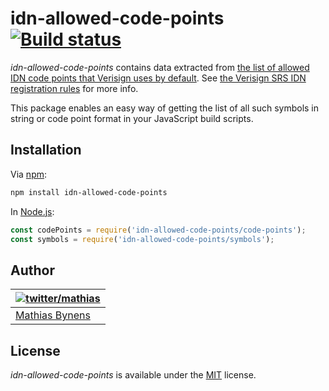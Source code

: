 # idn-allowed-code-points [![Build status](https://travis-ci.org/mathiasbynens/idn-allowed-code-points.svg?branch=master)](https://travis-ci.org/mathiasbynens/idn-allowed-code-points)

_idn-allowed-code-points_ contains data extracted from [the list of allowed IDN code points that Verisign uses by default](https://www.verisign.com/assets/allowedcode/idn-allowed-code-points.html). See [the Verisign SRS IDN registration rules](https://www.verisign.com/en_US/channel-resources/domain-registry-products/idn/idn-policy/registration-rules/index.xhtml) for more info.

This package enables an easy way of getting the list of all such symbols in string or code point format in your JavaScript build scripts.

## Installation

Via [npm](https://www.npmjs.com/):

```bash
npm install idn-allowed-code-points
```

In [Node.js](https://nodejs.org/):

```js
const codePoints = require('idn-allowed-code-points/code-points');
const symbols = require('idn-allowed-code-points/symbols');
```

## Author

| [![twitter/mathias](https://gravatar.com/avatar/24e08a9ea84deb17ae121074d0f17125?s=70)](https://twitter.com/mathias "Follow @mathias on Twitter") |
|---|
| [Mathias Bynens](https://mathiasbynens.be/) |

## License

_idn-allowed-code-points_ is available under the [MIT](https://mths.be/mit) license.

